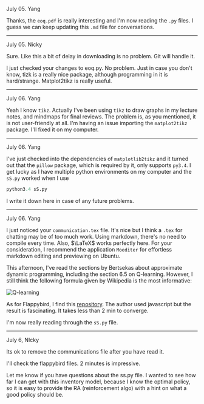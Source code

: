 July 05. Yang

Thanks, the `eoq.pdf` is really interesting and I'm now reading the `.py` files. I guess we can keep updating this `.md` file for conversations.

---


July 05. Nicky

Sure. Like this a bit of delay in downloading is no problem. Git will handle it.

I just checked your changes to eoq.py. No problem. Just in case you don't know, tizk is a really nice package, although programming in it is hard/strange. Matplot2tikz is really useful. 

----

July 06. Yang

Yeah I know `tikz`. Actually I've been using `tikz` to draw graphs in my lecture notes, and mindmaps for final reviews. The problem is, as you mentioned, it is not user-friendly at all. I'm having an issue importing the `matplot2tikz` package. I'll fixed it on my computer.

---

July 06. Yang

I've just checked into the dependencies of `matplotlib2tikz` and it turned out that the `pillow` package, which is required by it, only supports `py3.4`. I get lucky as I have multiple python environments on my computer and the `sS.py` worked when I use

```python 
python3.4 sS.py
```

I write it down here in case of any future problems.

---

July 06. Yang

I just noticed your `communication.tex` file. It's nice but I think a `.tex` for chatting may be of too much work. Using markdown, there's no need to compile every time. Also, $\LaTeX$ works perfectly here. For your consideration, I recommend the application `Moediter` for effortless markdown editing and previewing on Ubuntu. 

This afternoon, I've read the sections by Bertsekas about approximate dynamic programming, including the section 6.5 on Q-learning. However, I still think the following formula given by Wikipedia is the most informative:

![Q-learning](https://wikimedia.org/api/rest_v1/media/math/render/svg/390d024c2ee2a2c2f709642401a3a7b44f7b2e4e)

As for Flappybird, I find this [repository](https://enhuiz.github.io/flappybird-ql/). The author used javascript but the result is fascinating. It takes less than 2 min to converge.

I'm now really reading through the `sS.py` file.

---

July 6, NIcky

Its ok to remove the communications file after you have read it.

I'll check the flappybird files. 2 minutes is impressive.

Let me know if you have questions about the ss.py file.  I wanted to see how far I can get with this inventory model, because I know the optimal policy, so it is easy to provide the RA (reinforcement algo) with a hint on what a good policy should be.

